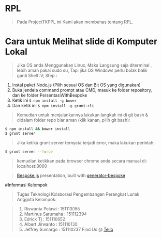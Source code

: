 # RPL 
> Pada ProjectTKPPL ini Kami akan membahas tentang RPL.

# Cara untuk Melihat slide di Komputer Lokal
> Jika OS anda Menggunakan Linux, Maka Langsung saja diterminal , lebih aman pakai sudo su, Tapi jika OS Windows perlu bolak balik ganti Shell :V;
Step : 
1. Instal paket [Node.js](http://nodejs.org) (Pilih sesuai OS dan Bit OS yang digunakan)
2. Buka jendela command prompt atau CMD, masuk ke folder repository, dan ke folder PersentasiWithBespoke
3. Ketik ini `$ npm install -g bower`
4. Dan ketik ini `$ npm install -g grunt-cli`

> Kemudian untuk menjalankannya lakukan langkah ini di git bash & didalam folder repo biar aman (klik kanan, pilih git bash):

```bash
$ npm install && bower install
$ grunt server
```

> Jika ketika grunt server ternyata terjadi error, maka lakukan perintah:

```bash
$ grunt server --force
```
> kemudian ketikkan pada browser chrome anda secara manual di: 
> localhost:8000

> [Bespoke.js](http://markdalgleish.com/projects/bespoke.js) presentation, built with [generator-bespoke](https://github.com/markdalgleish/generator-bespoke)

#Informasi Kelompok

> Tugas Teknologi Kolaborasi Pengembangan Perangkat Lunak
> Anggota Kelompok:

> 1. Riswanta Pelawi              : 151113055
> 2. Martinus Sarumaha		  : 151112394
> 3. Edrick Tj			  : 151110652
> 4. Albert Jirwanto		  : 151110130
> 5. Jeffrey Sumargo		  : 151110237
> Find Us @ [Tello]()
